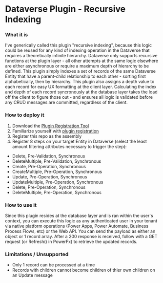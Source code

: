# Dataverse Plugin - Recursive Indexing

### What it is
I've generically called this plugin "recursive indexing", because this logic could be reused for any kind of indexing operation in the Dataverse that requires a theoretically infinite hierarchy. Dataverse only supports recursive functions at the plugin layer - all other attempts at the same logic elsewhere are either asynchronous or require a maximum depth of hierarchy to be defined. This plugin simply indexes a set of records of the same Dataverse Entity that have a parent-child relationship to each other - sorting first alphabetically, then by hierarchy. This plugin also assigns a depth value to each record for easy UX formatting at the client layer. Calculating the index and depth of each record syncronously at the database layer takes the load off the client to figure those out - and ensures all logic is validated before any CRUD messages are committed, regardless of the client.

### How to deploy it
1. Download the [Plugin Registration Tool](https://learn.microsoft.com/en-us/power-apps/developer/data-platform/download-tools-nuget)
2. Familiarize yourself with [plugin registration](https://learn.microsoft.com/en-us/power-apps/developer/data-platform/register-plug-in)
3. Register this repo as the assembly
4. Register 8 steps on your target Entity in Dataverse (select the least amount filtering attributes necessary to trigger the step):
  - Delete, Pre-Validation, Synchronous
  - DeleteMultiple, Pre-Validation, Synchronous
  - Create, Pre-Operation, Synchronous
  - CreateMultiple, Pre-Operation, Synchronous
  - Update, Pre-Operation, Synchronous
  - UpdateMultiple, Pre-Operation, Synchronous
  - Delete, Pre-Operation, Synchronous
  - DeleteMultiple, Pre-Operation, Synchronous

### How to use it
Since this plugin resides at the database layer and is ran within the user's context, you can execute this logic as any authenticated user in your tenant via native platform operations (Power Apps, Power Automate, Business Process Flows, etc) or the Web API. You can send the payload as either an object or 1 record array. After a 200 response is received, follow with a GET request (or Refresh() in PowerFx) to retrieve the updated records.

### Limitations / Unsupported
- Only 1 record can be processed at a time
- Records with children cannot become children of thier own children on an Update message
